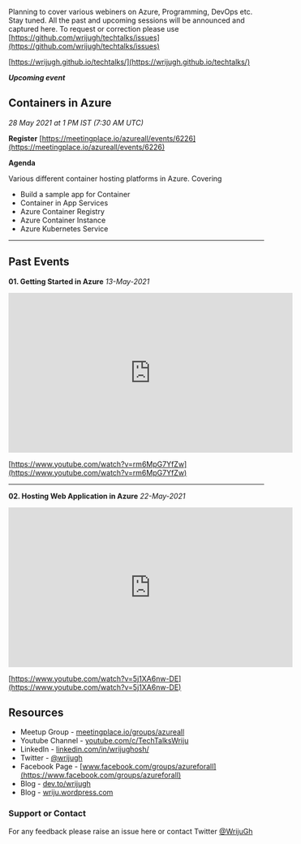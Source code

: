 Planning to cover various webiners on Azure, Programming, DevOps etc. Stay tuned. All the past and upcoming sessions will be announced and captured here. To request or correction please use [https://github.com/wrijugh/techtalks/issues](https://github.com/wrijugh/techtalks/issues)

[https://wrijugh.github.io/techtalks/](https://wrijugh.github.io/techtalks/)

***Upcoming event***
## Containers in Azure

*28 May 2021 at 1 PM IST (7:30 AM UTC)*

**Register** [https://meetingplace.io/azureall/events/6226](https://meetingplace.io/azureall/events/6226)

**Agenda**

Various different container hosting platforms in Azure. Covering

- Build a sample app for Container
- Container in App Services
- Azure Container Registry
- Azure Container Instance
- Azure Kubernetes Service

---

<!-- 
- Function App
- CosmosDB
- Azure DevOps
- Databases in Azure 
-->
## Past Events

**01. Getting Started in Azure** *13-May-2021*

<!-- [Slide - Upcoming]() -->

<iframe width="560" height="315" src="https://www.youtube.com/embed/rm6MpG7YfZw?start=870" title="YouTube video player" frameborder="0" allow="accelerometer; autoplay; clipboard-write; encrypted-media; gyroscope; picture-in-picture" allowfullscreen></iframe>

[https://www.youtube.com/watch?v=rm6MpG7YfZw](https://www.youtube.com/watch?v=rm6MpG7YfZw)

---

**02. Hosting Web Application in Azure** *22-May-2021*

<iframe width="560" height="315" src="https://www.youtube.com/embed/5j1XA6nw-DE" title="YouTube video player" frameborder="0" allow="accelerometer; autoplay; clipboard-write; encrypted-media; gyroscope; picture-in-picture" allowfullscreen></iframe>

[https://www.youtube.com/watch?v=5j1XA6nw-DE](https://www.youtube.com/watch?v=5j1XA6nw-DE)

## Resources

- Meetup Group - [meetingplace.io/groups/azureall](https://meetingplace.io/groups/azureall)
- Youtube Channel - [youtube.com/c/TechTalksWriju](https://www.youtube.com/c/TechTalksWriju?sub_confirmation=1)
- LinkedIn - [linkedin.com/in/wrijughosh/](https://www.linkedin.com/in/wrijughosh/)
- Twitter - [@wrijugh](https://twitter.com/wrijugh)
- Facebook Page - [www.facebook.com/groups/azureforall](https://www.facebook.com/groups/azureforall)
- Blog - [dev.to/wrijugh](https://dev.to/wrijugh)
- Blog - [wriju.wordpress.com](https://wriju.wordpress.com/)

### Support or Contact

For any feedback please raise an issue here or contact Twitter [@WrijuGh](https://twitter.com/wrijugh)
